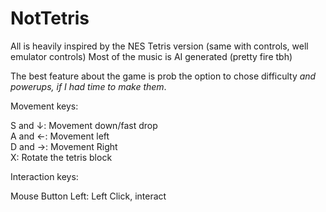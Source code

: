 # NotTetris

All is heavily inspired by the NES Tetris version (same with controls, well emulator controls)
Most of the music is AI generated (pretty fire tbh)

The best feature about the game is prob the option to chose difficulty *and powerups, if I had time to make them*.

Movement keys:

S and ↓: Movement down/fast drop <br>
A and ←: Movement left <br>
D and →: Movement Right <br>
X: Rotate the tetris block <br>

Interaction keys:

Mouse Button Left: Left Click, interact
